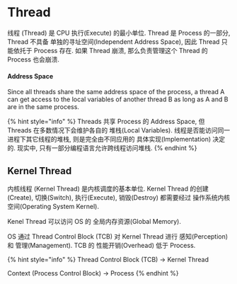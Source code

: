# Thread

线程 (Thread) 是 CPU 执行(Execute) 的最小单位. Thread 是 Process 的一部分, Thread 不具备 单独的寻址空间(Independent Address Space), 因此 Thread 只能依托于 Process 存在. 如果 Thread 崩溃, 那么负责管理这个 Thread 的 Process 也会崩溃.&#x20;

#### **Address Space**

Since all threads share the same address space of the process, a thread A can get access to the local variables of another thread B as long as A and B are in the same process.

{% hint style="info" %}
Threads 共享 Process 的 Address Space, 但 Threads 在多数情况下会维护各自的 堆栈(Local Variables). 线程是否能访问同一进程下其它线程的堆栈, 则是完全由不同应用的 具体实现(Implementation) 决定的. 现实中, 只有一部分编程语言允许跨线程访问堆栈.
{% endhint %}

## Kernel Thread

内核线程 (Kernel Thread) 是内核调度的基本单位. Kernel Thread 的创建(Create), 切换(Switch), 执行(Execute), 销毁(Destroy) 都需要经过 操作系统内核空间(Operating System Kernel).

Kenel Thread 可以访问 OS 的 全局内存资源(Global Memory).&#x20;

OS 通过 Thread Control Block (TCB) 对 Kernel Thread 进行 感知(Perception) 和 管理(Management). TCB 的 性能开销(Overhead) 低于 Process.

{% hint style="info" %}
Thread Control Block (TCB) -> Kernel Thread

Context (Process Control Block) -> Process
{% endhint %}

